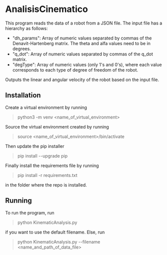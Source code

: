 # AnalisisCinematico

This program reads the data of a robot from a JSON file.
The input file has a hierarchy as follows:
- "dh_params": Array of numeric values separated by commas of the
Denavit-Hartenberg matrix. The theta and alfa values need to be in
degrees.
- "q_dot": Array of numeric values separated by commas of the q_dot
matrix.
- "degType": Array of numeric values (only 1's and 0's), where each
value corresponds to each type of degree of freedom of the robot.

Outputs the linear and angular velocity of the robot based on the
input file.

## Installation

Create a virtual environment by running
> python3 -m venv <name_of_virtual_environment>

Source the virtual environment created by running
> source <name_of_virtual_environment>/bin/activate

Then update the pip installer
> pip install --upgrade pip

Finally install the requirements file by running
> pip install -r requirements.txt

in the folder where the repo is installed.

## Running

To run the program, run
> python KinematicAnalysis.py

if you want to use the default filename. Else, run
> python KinematicAnalysis.py --filename <name_and_path_of_data_file>